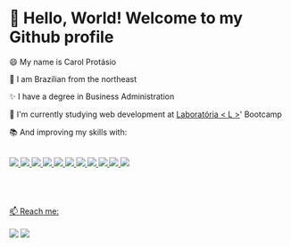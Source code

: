 

<!--
**carolprotasio/CarolProtasio** is a ✨ _special_ ✨ repository because its `README.md` (this file) appears on your GitHub profile.

Here are some ideas to get you started:

- 🔭 I’m currently working on ...
- 🌱 I’m currently learning ...
- 👯 I’m looking to collaborate on ...
- 🤔 I’m looking for help with ...
- 💬 Ask me about ...
- 📫 How to reach me: ...
- 😄 Pronouns: ...
- ⚡ Fun fact: ...
-->

<!---
carolprotasio/Carol-Protasio is a :brilhos: special :brilhos: repository because its `README.md` (this file) appears on your GitHub profile.
You can click the Preview link to take a look at your changes.
--->
# 👋 Hello, World! Welcome to my Github profile

<p>😄 My name is Carol Protásio</p>
<p>🌵 I am Brazilian from the northeast</p>
<p>✨ I have a degree in Business Administration</p>
<p>🌱 I'm currently studying web development at <a href="https://www.laboratoria.la/br" target="_blank">Laboratória < L ></a>' Bootcamp</p>
<p>📚 And improving my skills with: </p> 

<div style="display: inline_block"><br>
   <a href="https://developer.mozilla.org/en-US/docs/Learn/Getting_started_with_the_web/HTML_basics">
  <img src="https://skillicons.dev/icons?i=html"/>
  <a href="https://developer.mozilla.org/en-US/docs/Web/CSS">
  <img src="https://skillicons.dev/icons?i=css"/>
  <a href="https://developer.mozilla.org/en-US/docs/Learn/JavaScript/First_steps/What_is_JavaScript">
  <img src="https://skillicons.dev/icons?i=js"/>
   <a href="https://figma.com">
  <img src="https://skillicons.dev/icons?i=figma"/>
   <a href="https://code.visualstudio.com/">
  <img src="https://skillicons.dev/icons?i=vscode"/>
  <a href="https://git-scm.com/">
  <img src="https://skillicons.dev/icons?i=git"/>
  <a href="https://github.com/">
  <img src="https://skillicons.dev/icons?i=github"/>
   <a href="https://firebase.google.com/">
  <img src="https://skillicons.dev/icons?i=firebase"/>  
  <a href="https://jestjs.io/pt-BR/">
  <img src="https://skillicons.dev/icons?i=jest"/>
   <a href="https://nodejs.org/en">
  <img src="https://skillicons.dev/icons?i=nodejs"/>
   <a href="https://react.dev/">
  <img src="https://skillicons.dev/icons?i=react"/>
</div>
<br>
<br>
<!-- <div align="center">
<a href="https://github.com/carolprotasio">
<img height="180em" src="https://github-readme-stats.vercel.app/api/top-langs/?username=carolprotasio&layout=compact&langs_count=7&theme=dracula"/>
<img height="180em" src="https://github-readme-stats.vercel.app/api?username=carolprotasio&show_icons=true&theme=dracula&include_all_commits=true&count_private=true"/>
</div> -->
<br>
<br>  
📫 Reach me:
<br>
<br>  
<a href="https://www.linkedin.com/in/carol-protasio/" target="_blank"><img src="https://img.shields.io/badge/-LinkedIn-%230077B5?style=for-the-badge&logo=linkedin&logoColor=white" target="_blank"></a> 
<a href = "mailto:protasio.carol2000@gmail.com"><img src="https://img.shields.io/badge/Gmail-D14836?style=for-the-badge&logo=gmail&logoColor=white" target="_blank"></a>
